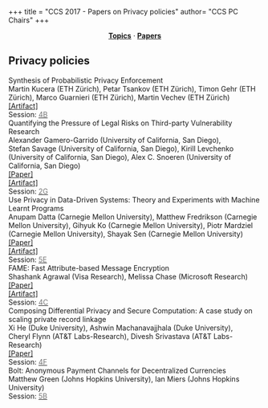 +++
title = "CCS 2017 - Papers on Privacy policies"
author= "CCS PC Chairs"
+++
<center><a href="/topics"><b>Topics</b></a> &middot; <a href="/papers"><b>Papers</b></a></center>
<p>
<h2>Privacy policies</h2><div class="bpaper"><span class="ptitle">Synthesis of Probabilistic Privacy Enforcement</span></br><div class="pblock"><span class="author">Martin&nbsp;Kucera</span> <span class="institution">(ETH Z&uuml;rich)</span>, <span class="author">Petar&nbsp;Tsankov</span> <span class="institution">(ETH Z&uuml;rich)</span>, <span class="author">Timon&nbsp;Gehr</span> <span class="institution">(ETH Z&uuml;rich)</span>, <span class="author">Marco&nbsp;Guarnieri</span> <span class="institution">(ETH Z&uuml;rich)</span>, <span class="author">Martin&nbsp;Vechev</span> <span class="institution">(ETH Z&uuml;rich)</span><br><div class="pextra"><a href="http://www.srl.inf.ethz.ch/probabilistic-security">[Artifact]</a><br>Session: <a href="/session-B4"><font color="#777">4B</font></a></div></div></div><div class="bpaper"><span class="ptitle">Quantifying the Pressure of Legal Risks on Third-party Vulnerability Research</span></br><div class="pblock"><span class="author">Alexander&nbsp;Gamero-Garrido</span> <span class="institution">(University of California, San Diego)</span>, <span class="author">Stefan&nbsp;Savage</span> <span class="institution">(University of California, San Diego)</span>, <span class="author">Kirill&nbsp;Levchenko</span> <span class="institution">(University of California, San Diego)</span>, <span class="author">Alex&nbsp;C.&nbsp;Snoeren</span> <span class="institution">(University of California, San Diego)</span><br><div class="pextra"><a href="https://papers.ssrn.com/sol3/papers.cfm?abstract_id=3029140">[Paper]</a><br><a href="https://drive.google.com/file/d/0ByquBcDFaNXhRElvRl9md0QyR1k/view?usp=sharing">[Artifact]</a><br>Session: <a href="/session-G2"><font color="#777">2G</font></a></div></div></div><div class="bpaper"><span class="ptitle">Use Privacy in Data-Driven Systems: Theory and Experiments with Machine Learnt Programs</span></br><div class="pblock"><span class="author">Anupam&nbsp;Datta</span> <span class="institution">(Carnegie Mellon University)</span>, <span class="author">Matthew&nbsp;Fredrikson</span> <span class="institution">(Carnegie Mellon University)</span>, <span class="author">Gihyuk&nbsp;Ko</span> <span class="institution">(Carnegie Mellon University)</span>, <span class="author">Piotr&nbsp;Mardziel</span> <span class="institution">(Carnegie Mellon University)</span>, <span class="author">Shayak&nbsp;Sen</span> <span class="institution">(Carnegie Mellon University)</span><br><div class="pextra"><a href="https://arxiv.org/abs/1705.07807">[Paper]</a><br><a href="https://github.com/cmu-transparency/artifact-proxyuse-ccs2017">[Artifact]</a><br>Session: <a href="/session-E5"><font color="#777">5E</font></a></div></div></div><div class="bpaper"><span class="ptitle">FAME: Fast Attribute-based Message Encryption</span></br><div class="pblock"><span class="author">Shashank&nbsp;Agrawal</span> <span class="institution">(Visa Research)</span>, <span class="author">Melissa&nbsp;Chase</span> <span class="institution">(Microsoft Research)</span><br><div class="pextra"><a href="https://eprint.iacr.org/2017/807">[Paper]</a><br><a href="https://github.com/sagrawal87/ABE">[Artifact]</a><br>Session: <a href="/session-C4"><font color="#777">4C</font></a></div></div></div><div class="bpaper"><span class="ptitle">Composing Differential Privacy and Secure Computation: A case study on scaling private record linkage</span></br><div class="pblock"><span class="author">Xi&nbsp;He</span> <span class="institution">(Duke University)</span>, <span class="author">Ashwin&nbsp;Machanavajjhala</span> <span class="institution">(Duke University)</span>, <span class="author">Cheryl&nbsp;Flynn</span> <span class="institution">(AT&T Labs-Research)</span>, <span class="author">Divesh&nbsp;Srivastava</span> <span class="institution">(AT&T Labs-Research)</span><br><div class="pextra"><a href="https://arxiv.org/abs/1702.00535">[Paper]</a><br>Session: <a href="/session-F4"><font color="#777">4F</font></a></div></div></div><div class="bpaper"><span class="ptitle">Bolt: Anonymous Payment Channels for Decentralized Currencies</span></br><div class="pblock"><span class="author">Matthew&nbsp;Green</span> <span class="institution">(Johns Hopkins University)</span>, <span class="author">Ian&nbsp;Miers</span> <span class="institution">(Johns Hopkins University)</span><br><div class="pextra">Session: <a href="/session-B5"><font color="#777">5B</font></a></div></div></div>